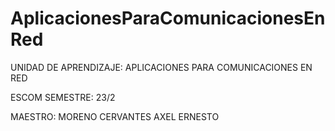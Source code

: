 # AplicacionesParaComunicacionesEnRed
 
UNIDAD DE APRENDIZAJE:  APLICACIONES PARA COMUNICACIONES EN RED

ESCOM 
SEMESTRE: 23/2

MAESTRO: MORENO CERVANTES AXEL ERNESTO
